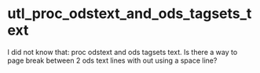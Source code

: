 # utl_proc_odstext_and_ods_tagsets_text
I did not know that: proc odstext and ods tagsets text.  Is there a way to page break between 2 ods text lines with out using a space line?
